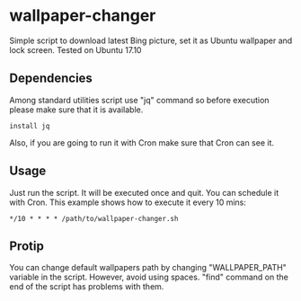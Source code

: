 # wallpaper-changer
Simple script to download latest Bing picture, set it as Ubuntu wallpaper and
lock screen. Tested on Ubuntu 17.10

## Dependencies
Among standard utilities script use "jq" command so before execution please make sure that it is available.
```
install jq
```
Also, if you are going to run it with Cron make sure that Cron can see it.

## Usage
Just run the script. It will be executed once and quit. You can schedule it with
Cron. This example shows how to execute it every 10 mins:

```
*/10 * * * * /path/to/wallpaper-changer.sh
```

## Protip
You can change default wallpapers path by changing "WALLPAPER_PATH" variable in the script. However, avoid using spaces. "find" command on the end of the script has problems with them.
